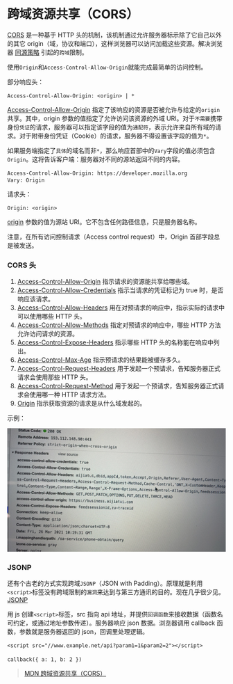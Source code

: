 # 跨域资源共享（CORS）

[CORS](https://developer.mozilla.org/zh-CN/docs/Glossary/CORS) 是一种基于 HTTP 头的机制，该机制通过允许服务器标示除了它自己以外的其它 origin（域，协议和端口），这样浏览器可以访问加载这些资源。解决浏览器 [同源策略](https://developer.mozilla.org/zh-CN/docs/Web/Security/Same-origin_policy) 引起的`跨域`限制。

使用`Origin`和`Access-Control-Allow-Origin`就能完成最简单的访问控制。

部分响应头：

```
Access-Control-Allow-Origin: <origin> | *
```

[Access-Control-Allow-Origin](https://developer.mozilla.org/zh-CN/docs/Web/HTTP/Headers/Access-Control-Allow-Origin) 指定了该响应的资源是否被允许与给定的`origin`共享。其中，origin 参数的值指定了允许访问该资源的外域 URI。对于`不需要`携带身份`凭证`的请求，服务器可以指定该字段的值为`通配符`，表示允许来自所有域的请求。对于附带身份凭证（Cookie）的请求，服务器不得设置该字段的值为`*`。

如果服务端指定了`具体`的域名而非`*`，那么响应首部中的`Vary`字段的值必须包含`Origin`。这将告诉客户端：服务器对不同的源站返回不同的内容。

```
Access-Control-Allow-Origin: https://developer.mozilla.org
Vary: Origin
```

请求头：

```
Origin: <origin>
```

[origin](https://developer.mozilla.org/zh-CN/docs/Web/HTTP/Headers/Origin) 参数的值为源站 URI。它不包含任何路径信息，只是服务器名称。

注意，在所有访问控制请求（Access control request）中，Origin 首部字段总是被发送。

### CORS 头

1. [Access-Control-Allow-Origin](https://developer.mozilla.org/zh-CN/docs/Web/HTTP/Headers/Access-Control-Allow-Origin) 指示请求的资源能共享给哪些域。
2. [Access-Control-Allow-Credentials](https://developer.mozilla.org/zh-CN/docs/Web/HTTP/Headers/Access-Control-Allow-Credentials) 指示当请求的凭证标记为 true 时，是否响应该请求。
3. [Access-Control-Allow-Headers](https://developer.mozilla.org/zh-CN/docs/Web/HTTP/Headers/Access-Control-Allow-Headers) 用在对预请求的响应中，指示实际的请求中可以使用哪些 HTTP 头。
4. [Access-Control-Allow-Methods](https://developer.mozilla.org/zh-CN/docs/Web/HTTP/Headers/Access-Control-Allow-Methods) 指定对预请求的响应中，哪些 HTTP 方法允许访问请求的资源。
5. [Access-Control-Expose-Headers](https://developer.mozilla.org/zh-CN/docs/Web/HTTP/Headers/Access-Control-Expose-Headers) 指示哪些 HTTP 头的名称能在响应中列出。
6. [Access-Control-Max-Age](https://developer.mozilla.org/zh-CN/docs/Web/HTTP/Headers/Access-Control-Max-Age) 指示预请求的结果能被缓存多久。
7. [Access-Control-Request-Headers](https://developer.mozilla.org/zh-CN/docs/Web/HTTP/Headers/Access-Control-Request-Headers) 用于发起一个预请求，告知服务器正式请求会使用那些 HTTP 头。
8. [Access-Control-Request-Method](https://developer.mozilla.org/zh-CN/docs/Web/HTTP/Headers/Access-Control-Request-Method) 用于发起一个预请求，告知服务器正式请求会使用哪一种 HTTP 请求方法。
9. [Origin](https://developer.mozilla.org/zh-CN/docs/Web/HTTP/Headers/Origin) 指示获取资源的请求是从什么域发起的。

示例：

![示例](../imgs/img9.jpeg ':size=600')

### JSONP

还有个古老的方式实现跨域`JSONP`（JSON with Padding）。原理就是利用`<script>`标签没有跨域限制的`漏洞`来达到与第三方通讯的目的。现在几乎很少见。[JSONP](https://segmentfault.com/a/1190000007935557)

用 js 创建`<script>`标签，src 指向 api 地址，并提供`回调函数`来接收数据（函数名可约定，或通过地址参数传递）。服务器响应 json 数据。浏览器调用 callback 函数，参数就是服务器返回的 json，回调里处理逻辑。

```
<script src="//www.example.net/api?param1=1&param2=2"></script>

callback({ a: 1, b: 2 })
```

> [MDN 跨域资源共享（CORS）](https://developer.mozilla.org/zh-CN/docs/Web/HTTP/CORS)
